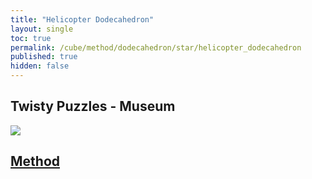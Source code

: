 ```yaml
---
title: "Helicopter Dodecahedron"
layout: single
toc: true
permalink: /cube/method/dodecahedron/star/helicopter_dodecahedron
published: true
hidden: false
---
```


<head>
  <base target="_blank">
</head>



## Twisty Puzzles - Museum

<a href="https://twistypuzzles.com/app/museum/museum_showitem.php?pkey=2318">
  <img src="https://twistypuzzles.com/museum/large/02318-01.jpg">
</a>



## [Method](/cube/method/dodecahedron/star/helicopter_dodecahedron/method)
